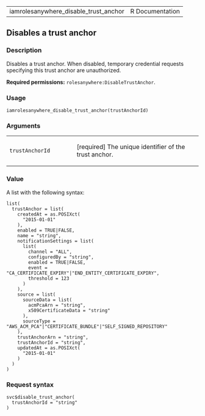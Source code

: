 <table style="width: 100%;">
<tbody>
<tr class="odd">
<td>iamrolesanywhere_disable_trust_anchor</td>
<td style="text-align: right;">R Documentation</td>
</tr>
</tbody>
</table>

## Disables a trust anchor

### Description

Disables a trust anchor. When disabled, temporary credential requests
specifying this trust anchor are unauthorized.

**Required permissions:** `rolesanywhere:DisableTrustAnchor`.

### Usage

    iamrolesanywhere_disable_trust_anchor(trustAnchorId)

### Arguments

<table>
<colgroup>
<col style="width: 35%" />
<col style="width: 65%" />
</colgroup>
<tbody>
<tr class="odd">
<td><code
id="iamrolesanywhere_disable_trust_anchor_:_trustAnchorId">trustAnchorId</code></td>
<td><p>[required] The unique identifier of the trust anchor.</p></td>
</tr>
</tbody>
</table>

### Value

A list with the following syntax:

    list(
      trustAnchor = list(
        createdAt = as.POSIXct(
          "2015-01-01"
        ),
        enabled = TRUE|FALSE,
        name = "string",
        notificationSettings = list(
          list(
            channel = "ALL",
            configuredBy = "string",
            enabled = TRUE|FALSE,
            event = "CA_CERTIFICATE_EXPIRY"|"END_ENTITY_CERTIFICATE_EXPIRY",
            threshold = 123
          )
        ),
        source = list(
          sourceData = list(
            acmPcaArn = "string",
            x509CertificateData = "string"
          ),
          sourceType = "AWS_ACM_PCA"|"CERTIFICATE_BUNDLE"|"SELF_SIGNED_REPOSITORY"
        ),
        trustAnchorArn = "string",
        trustAnchorId = "string",
        updatedAt = as.POSIXct(
          "2015-01-01"
        )
      )
    )

### Request syntax

    svc$disable_trust_anchor(
      trustAnchorId = "string"
    )

